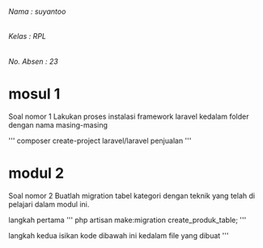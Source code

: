 ###### Nama : suyantoo
###### Kelas : RPL
###### No. Absen : 23

# mosul 1

Soal nomor 1
Lakukan proses instalasi framework laravel kedalam folder dengan nama masing-masing

'''
composer create-project laravel/laravel penjualan
'''


# modul 2
Soal nomor 2
Buatlah migration tabel kategori dengan teknik yang telah di pelajari dalam
modul ini.

langkah pertama
'''
php artisan make:migration create_produk_table;
'''

langkah kedua
isikan kode dibawah ini kedalam file yang dibuat
'''
<?php

